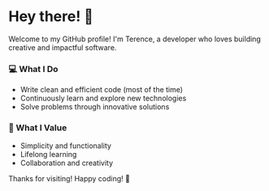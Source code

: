 # Hey there! 👋  

Welcome to my GitHub profile! I'm Terence, a developer who loves building creative and impactful software.  

### 💻 What I Do
- Write clean and efficient code (most of the time)
- Continuously learn and explore new technologies  
- Solve problems through innovative solutions  

### 🚀 What I Value  
- Simplicity and functionality  
- Lifelong learning  
- Collaboration and creativity  

Thanks for visiting! Happy coding! 🚀  
